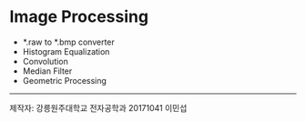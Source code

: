 # Image Processing
- *.raw to *.bmp converter
- Histogram Equalization
- Convolution
- Median Filter
- Geometric Processing
---
제작자: 강릉원주대학교 전자공학과 20171041 이민섭
